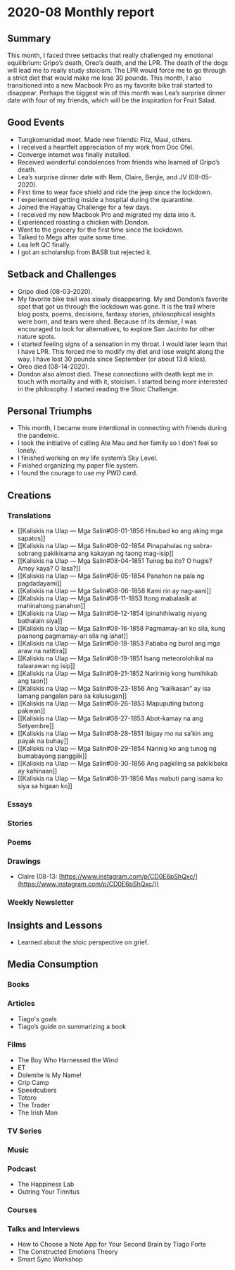 # 2020-08 Monthly report

## Summary

This month, I faced three setbacks that really challenged my emotional equilibrium: Gripo’s death, Oreo’s death, and the LPR. The death of the dogs will lead me to really study stoicism. The LPR would force me to go through a strict diet that would make me lose 30 pounds. This month, I also transitioned into a new Macbook Pro as my favorite bike trail started to disappear. Perhaps the biggest win of this month was Lea’s surprise dinner date with four of my friends, which will be the inspiration for Fruit Salad.

## Good Events

- Tungkomunidad meet. Made new friends: Fitz, Maui, others.
- I received a heartfelt appreciation of my work from Doc Ofel.
- Converge internet was finally installed.
- Received wonderful condolences from friends who learned of Gripo’s death.
- Lea’s surprise dinner date with Rem, Claire, Benjie, and JV (08-05-2020).
- First time to wear face shield and ride the jeep since the lockdown.
- I experienced getting inside a hospital during the quarantine.
- Joined the Hayahay Challenge for a few days.
- I received my new Macbook Pro and migrated my data into it.
- Experienced roasting a chicken with Dondon.
- Went to the grocery for the first time since the lockdown.
- Talked to Megs after quite some time.
- Lea left QC finally.
- I got an scholarship from BASB but rejected it.

## Setback and Challenges

- Gripo died (08-03-2020).
- My favorite bike trail was slowly disappearing. My and Dondon’s favorite spot that got us through the lockdown was gone. It is the trail where blog posts, poems, decisions, fantasy stories, philosophical insights were born, and tears were shed. Because of its demise, I was encouraged to look for alternatives, to explore San Jacinto for other nature spots.
- I started feeling signs of a sensation in my throat. I would later learn that I have LPR. This forced me to modify my diet and lose weight along the way. I have lost 30 pounds since September (or about 13.6 kilos).
- Oreo died (08-14-2020).
- Dondon also almost died. These connections with death kept me in touch with mortality and with it, stoicism. I started being more interested in the philosophy. I started reading the Stoic Challenge.

## Personal Triumphs

- This month, I became more intentional in connecting with friends during the pandemic.
- I took the initiative of calling Ate Mau and her family so I don’t feel so lonely.
- I finished working on my life system’s Sky Level.
- Finished organizing my paper file system.
- I found the courage to use my PWD card.

## Creations

### Translations

- [[Kaliskis na Ulap — Mga Salin#08-01-1856 Hinubad ko ang aking mga sapatos]]
- [[Kaliskis na Ulap — Mga Salin#08-02-1854 Pinapahulas ng sobra-sobrang pakikisama ang kakayan ng taong mag-isip]]
- [[Kaliskis na Ulap — Mga Salin#08-04-1851 Tunog ba ito? O hugis? Amoy kaya? O lasa?]]
- [[Kaliskis na Ulap — Mga Salin#08-05-1854 Panahon na pala ng pagdadayami]]
- [[Kaliskis na Ulap — Mga Salin#08-06-1858 Kami rin ay nag-aani]]
- [[Kaliskis na Ulap — Mga Salin#08-11-1853 Itong mabalasik at mahinahong panahon]]
- [[Kaliskis na Ulap — Mga Salin#08-12-1854 Ipinahihiwatig niyang bathalain siya]]
- [[Kaliskis na Ulap — Mga Salin#08-16-1858 Pagmamay-ari ko sila, kung paanong pagmamay-ari sila ng lahat]]
- [[Kaliskis na Ulap — Mga Salin#08-18-1853 Pababa ng burol ang mga araw na natitira]]
- [[Kaliskis na Ulap — Mga Salin#08-19-1851 Isang meteorolohikal na talaarawan ng isip]]
- [[Kaliskis na Ulap — Mga Salin#08-21-1852 Naririnig kong humihikab ang taon]]
- [[Kaliskis na Ulap — Mga Salin#08-23-1856 Ang “kalikasan” ay isa lamang pangalan para sa kalusugan]]
- [[Kaliskis na Ulap — Mga Salin#08-26-1853 Mapuputing butong pakwan]]
- [[Kaliskis na Ulap — Mga Salin#08-27-1853 Abot-kamay na ang Setyembre]]
- [[Kaliskis na Ulap — Mga Salin#08-28-1851 Ibigay mo na sa’kin ang payak na buhay]]
- [[Kaliskis na Ulap — Mga Salin#08-29-1854 Narinig ko ang tunog ng bumabayong panggiik]]
- [[Kaliskis na Ulap — Mga Salin#08-30-1856 Ang pagkiling sa pakikibaka ay kahinaan]]
- [[Kaliskis na Ulap — Mga Salin#08-31-1856 Mas mabuti pang isama ko siya sa higaan ko]]

### Essays

### Stories

### Poems

### Drawings

- Claire (08-13: [https://www.instagram.com/p/CD0E6pShQxc/](https://www.instagram.com/p/CD0E6pShQxc/))

### Weekly Newsletter

## Insights and Lessons

- Learned about the stoic perspective on grief.

## Media Consumption

### Books

### Articles

- Tiago's goals
- Tiago’s guide on summarizing a book

### Films

- The Boy Who Harnessed the Wind
- ET
- Dolemite Is My Name!
- Crip Camp
- Speedcubers
- Totoro
- The Trader
- The Irish Man

### TV Series

### Music

### Podcast

- The Happiness Lab
- Outring Your Tinnitus

### Courses

### Talks and Interviews

- How to Choose a Note App for Your Second Brain by Tiago Forte
- The Constructed Emotions Theory
- Smart Sync Workshop

